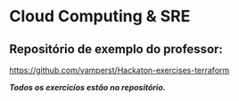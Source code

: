 # Cloud Computing & SRE


## Repositório de exemplo do professor:

https://github.com/vamperst/Hackaton-exercises-terraform

___Todos os exercicíos estão no repositório.___
